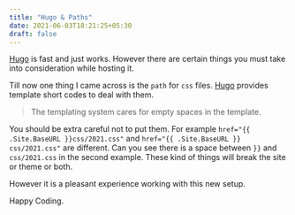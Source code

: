 ```yaml
---
title: "Hugo & Paths"
date: 2021-06-03T18:21:25+05:30
draft: false
---
```


[Hugo][1] is fast and just works.
However there are certain things you must take into consideration while hosting it.

Till now one thing I came across is the `path` for `css` files. [Hugo][1] provides template short codes to deal with them.

> The templating system cares for empty spaces in the template.

You should be extra careful not to put them.
For example ` href="{{ .Site.BaseURL }}css/2021.css" ` and ` href="{{ .Site.BaseURL }} css/2021.css" ` are different. Can you see there is a space between `}}` and `css/2021.css` in the second example. These kind of things will break the site or theme or both.

However it is a pleasant experience working with this new setup.

Happy Coding.










[1]: https://gohugo.io/
